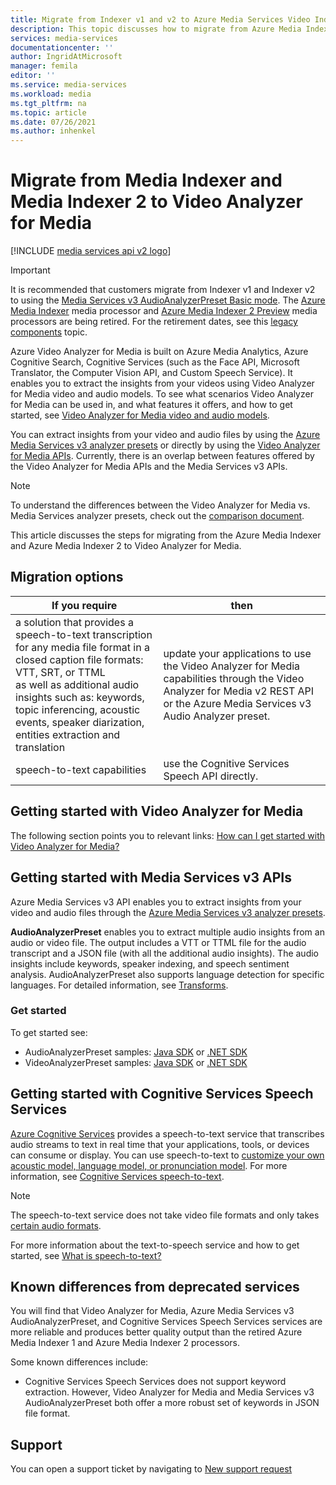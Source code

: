 ```yaml
---
title: Migrate from Indexer v1 and v2 to Azure Media Services Video Indexer | Microsoft Docs
description: This topic discusses how to migrate from Azure Media Indexer v1 and v2 to Azure Media Services Video Indexer.
services: media-services
documentationcenter: ''
author: IngridAtMicrosoft
manager: femila
editor: ''
ms.service: media-services
ms.workload: media
ms.tgt_pltfrm: na
ms.topic: article
ms.date: 07/26/2021
ms.author: inhenkel
---
```

# Migrate from Media Indexer and Media Indexer 2 to Video Analyzer for Media

[!INCLUDE [media services api v2 logo](./includes/v2-hr.md)]

> [!IMPORTANT]
> It is recommended that customers migrate from Indexer v1 and Indexer v2 to using the [Media Services v3 AudioAnalyzerPreset Basic mode](../latest/analyze-video-audio-files-concept.md). The [Azure Media Indexer](media-services-index-content.md) media processor and [Azure Media Indexer 2 Preview](./legacy-components.md) media processors are being retired. For the retirement dates, see this [legacy components](legacy-components.md) topic.

Azure Video Analyzer for Media is built on Azure Media Analytics, Azure Cognitive Search, Cognitive Services (such as the Face API, Microsoft Translator, the Computer Vision API, and Custom Speech Service). It enables you to extract the insights from your videos using Video Analyzer for Media video and audio models. To see what scenarios Video Analyzer for Media can be used in, and what features it offers, and how to get started, see [Video Analyzer for Media video and audio models](/azure/azure-video-analyzer/video-analyzer-for-media-docs/video-analyzer-for-media-docs/video-indexer-overview).

You can extract insights from your video and audio files by using the [Azure Media Services v3 analyzer presets](../latest/analyze-video-audio-files-concept.md) or directly by using the [Video Analyzer for Media APIs](https://api-portal.videoindexer.ai/). Currently, there is an overlap between features offered by the Video Analyzer for Media APIs and the Media Services v3 APIs.

> [!NOTE]
> To understand the differences between the Video Analyzer for Media vs. Media Services analyzer presets, check out the [comparison document](/azure/azure-video-analyzer/video-analyzer-for-media-docs/video-analyzer-for-media-docs/compare-video-indexer-with-media-services-presets).

This article discusses the steps for migrating from the Azure Media Indexer and Azure Media Indexer 2 to Video Analyzer for Media.

## Migration options

|If you require  |then |
|---|---|
|a solution that provides a speech-to-text transcription for any media file format in a closed caption file formats: VTT, SRT, or TTML<br/>as well as additional audio insights such as: keywords, topic inferencing, acoustic events, speaker diarization, entities extraction and translation| update your applications to use the Video Analyzer for Media capabilities through the Video Analyzer for Media v2 REST API or the Azure Media Services v3 Audio Analyzer preset.|
|speech-to-text capabilities| use the Cognitive Services Speech API directly.|

## Getting started with Video Analyzer for Media

The following section points you to relevant links: [How can I get started with Video Analyzer for Media?](/azure/azure-video-analyzer/video-analyzer-for-media-docs/video-analyzer-for-media-docs/video-indexer-overview#how-can-i-get-started-with-video-analyzer-for-media)

## Getting started with Media Services v3 APIs

Azure Media Services v3 API enables you to extract insights from your video and audio files through the [Azure Media Services v3 analyzer presets](../latest/analyze-video-audio-files-concept.md).

**AudioAnalyzerPreset** enables you to extract multiple audio insights from an audio or video file. The output includes a VTT or TTML file for the audio transcript and a JSON file (with all the additional audio insights). The audio insights include keywords, speaker indexing, and speech sentiment analysis. AudioAnalyzerPreset also supports language detection for specific languages. For detailed information, see [Transforms](/rest/api/media/transforms/createorupdate#audioanalyzerpreset).

### Get started

To get started see:

* AudioAnalyzerPreset samples: [Java SDK](https://github.com/Azure-Samples/media-services-v3-java/tree/master/AudioAnalytics/AudioAnalyzer) or [.NET SDK](https://github.com/Azure-Samples/media-services-v3-dotnet/tree/master/AudioAnalytics/AudioAnalyzer)
* VideoAnalyzerPreset samples: [Java SDK](https://github.com/Azure-Samples/media-services-v3-java/tree/master/VideoAnalytics/VideoAnalyzer) or [.NET SDK](https://github.com/Azure-Samples/media-services-v3-dotnet/tree/master/VideoAnalytics/VideoAnalyzer)

## Getting started with Cognitive Services Speech Services

[Azure Cognitive Services](/azure/cognitive-services/) provides a speech-to-text service that transcribes audio streams to text in real time that your applications, tools, or devices can consume or display. You can  use speech-to-text to [customize your own acoustic model, language model, or pronunciation model](/azure/cognitive-services/speech-service/how-to-custom-speech-train-model). For more information, see [Cognitive Services speech-to-text](/azure/cognitive-services/speech-service/speech-to-text).

> [!NOTE]
> The speech-to-text service does not take video file formats and only takes [certain audio formats](/azure/cognitive-services/speech-service/rest-speech-to-text#audio-formats).

For more information about the text-to-speech service and how to get started, see [What is speech-to-text?](/azure/cognitive-services/speech-service/speech-to-text)

## Known differences from deprecated services

You will find that Video Analyzer for Media, Azure Media Services v3 AudioAnalyzerPreset, and Cognitive Services Speech Services services are more reliable and produces better quality output than the retired Azure Media Indexer 1 and Azure Media Indexer 2 processors.

Some known differences include:

* Cognitive Services Speech Services does not support keyword extraction. However, Video Analyzer for Media and Media Services v3 AudioAnalyzerPreset both offer a more robust set of keywords in JSON file format.

## Support

You can open a support ticket by navigating to [New support request](https://portal.azure.com/#blade/Microsoft_Azure_Support/HelpAndSupportBlade/newsupportrequest)
